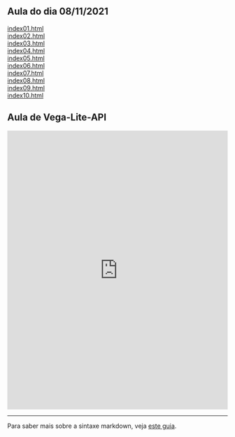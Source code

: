 ## Aula do dia 08/11/2021

[index01.html](basic/index01.html)<br>
[index02.html](basic/index02.html)<br>
[index03.html](basic/index03.html)<br>
[index04.html](basic/index04.html)<br>
[index05.html](basic/index05.html)<br>
[index06.html](basic/index06.html)<br>
[index07.html](basic/index07.html)<br>
[index08.html](basic/index08.html)<br>
[index09.html](basic/index09.html)<br>
[index10.html](basic/index10.html)<br>

## Aula de Vega-Lite-API

<iframe width="100%" height="637" frameborder="0"
  src="https://observablehq.com/embed/@otonpneto/vega-lite-api-exercicios?cells=ex1%2Cex2">
</iframe>

---

Para saber mais sobre a sintaxe markdown, veja [este guia](https://guides.github.com/features/mastering-markdown/).
